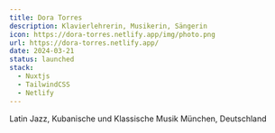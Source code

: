 ```yaml
---
title: Dora Torres
description: Klavierlehrerin, Musikerin, Sängerin
icon: https://dora-torres.netlify.app/img/photo.png
url: https://dora-torres.netlify.app/
date: 2024-03-21
status: launched
stack:
  - Nuxtjs
  - TailwindCSS
  - Netlify
---
```


Latin Jazz, Kubanische und Klassische Musik
München, Deutschland
